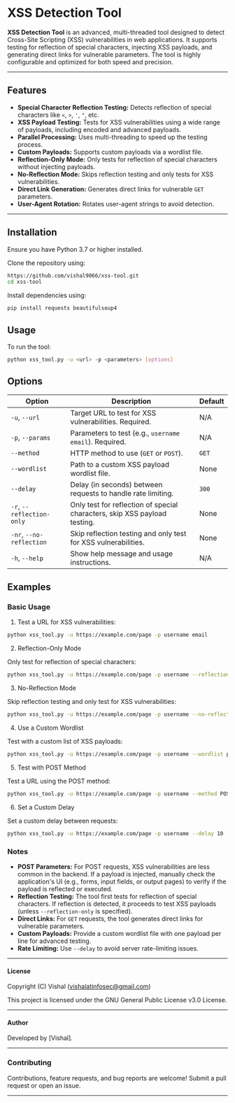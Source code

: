 # XSS Detection Tool

**XSS Detection Tool** is an advanced, multi-threaded tool designed to detect Cross-Site Scripting (XSS) vulnerabilities in web applications. It supports testing for reflection of special characters, injecting XSS payloads, and generating direct links for vulnerable parameters. The tool is highly configurable and optimized for both speed and precision.

---

## Features

- **Special Character Reflection Testing:** Detects reflection of special characters like `<`, `>`, `'`, `"`, etc.
- **XSS Payload Testing:** Tests for XSS vulnerabilities using a wide range of payloads, including encoded and advanced payloads.
- **Parallel Processing:** Uses multi-threading to speed up the testing process.
- **Custom Payloads:** Supports custom payloads via a wordlist file.
- **Reflection-Only Mode:** Only tests for reflection of special characters without injecting payloads.
- **No-Reflection Mode:** Skips reflection testing and only tests for XSS vulnerabilities.
- **Direct Link Generation:** Generates direct links for vulnerable `GET` parameters.
- **User-Agent Rotation:** Rotates user-agent strings to avoid detection.

---

## Installation

Ensure you have Python 3.7 or higher installed.

Clone the repository using:

```bash
https://github.com/vishal9066/xss-tool.git
cd xss-tool
```

Install dependencies using:

```bash
pip install requests beautifulsoup4
```

## Usage

To run the tool:

```bash
python xss_tool.py -u <url> -p <parameters> [options]
```

## Options

| Option | Description | Default |
|---|---|---|
| `-u`, `--url` | Target URL to test for XSS vulnerabilities. Required. | N/A |
| `-p`, `--params` | Parameters to test (e.g., `username email`). Required. | N/A |
| `--method` | HTTP method to use (`GET` or `POST`). | `GET` |
| `--wordlist` | Path to a custom XSS payload wordlist file. | None |
| `--delay` | Delay (in seconds) between requests to handle rate limiting. | `300` |
| `-r`, `--reflection-only` | Only test for reflection of special characters, skip XSS payload testing. | None |
| `-nr`, `--no-reflection` | Skip reflection testing and only test for XSS vulnerabilities. | None |
| `-h`, `--help` | Show help message and usage instructions. | N/A |


## Examples
### Basic Usage

1. Test a URL for XSS vulnerabilities:

```bash
python xss_tool.py -u https://example.com/page -p username email
```

2. Reflection-Only Mode

Only test for reflection of special characters:

```bash
python xss_tool.py -u https://example.com/page -p username --reflection-only
```

3. No-Reflection Mode

Skip reflection testing and only test for XSS vulnerabilities:

```bash
python xss_tool.py -u https://example.com/page -p username --no-reflection
```

4. Use a Custom Wordlist

Test with a custom list of XSS payloads:

```bash
python xss_tool.py -u https://example.com/page -p username --wordlist payloads.txt
```

5. Test with POST Method

Test a URL using the POST method:

```bash
python xss_tool.py -u https://example.com/page -p username --method POST
```

6. Set a Custom Delay

Set a custom delay between requests:

```bash
python xss_tool.py -u https://example.com/page -p username --delay 10
```

### Notes
- **POST Parameters:** For POST requests, XSS vulnerabilities are less common in the backend. If a payload is injected, manually check the application's UI (e.g., forms, input fields, or output pages) to verify if the payload is reflected or executed.
- **Reflection Testing:** The tool first tests for reflection of special characters. If reflection is detected, it proceeds to test XSS payloads (unless `--reflection-only` is specified).
- **Direct Links:** For `GET` requests, the tool generates direct links for vulnerable parameters.
- **Custom Payloads:** Provide a custom wordlist file with one payload per line for advanced testing.
- **Rate Limiting:** Use `--delay` to avoid server rate-limiting issues.

---

#### License
Copyright (C) Vishal (vishalatinfosec@gmail.com)

This project is licensed under the GNU General Public License v3.0 License.

---

#### Author
Developed by [Vishal].

---

### Contributing
Contributions, feature requests, and bug reports are welcome! Submit a pull request or open an issue.

---
